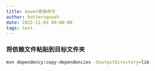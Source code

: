 ```yaml
---
title: maven常用命令
author: hottersquash
date: 2022-11-03 00:00:00
tags: test
---
```

### 将依赖文件粘贴到目标文件夹
```bash
mvn dependency:copy-dependencies -DoutputDirectory=lib
```